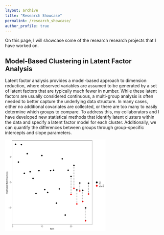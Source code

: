```yaml
---
layout: archive
title: "Research Showcase"
permalink: /research_showcase/
author_profile: true
---
```


On this page, I will showcase some of the research research projects that I have worked on.


## Model-Based Clustering in Latent Factor Analysis
Latent factor analysis provides a model-based approach to dimension reduction, where observed variables are assumed to be generated by a set of latent factors that are typically much fewer in number. While these latent factors are usually considered continuous, a multi-group analysis is often needed to better capture the underlying data structure. In many cases, either no additional covariates are collected, or there are too many to easily determine which groups to compare. To address this, my collaborators and I have developed new statistical methods that identify latent clusters within the data and specify a latent factor model for each cluster. Additionally, we can quantify the differences between groups through group-specific intercepts and slope parameters.

<img src="/images/Param_estimates.png" alt="Figure Description" style="width:65%;">


